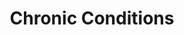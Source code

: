 ---
layout: more
permalink: "/modules/person-centered-care/chronic/"
title: Chronic Conditions

sections:
  - section:

    - part: half
      title: Self management support
      text: "The home health team can support client’s in managing their chronic conditions by:"
      bullets:
        - Assessment and monitoring
        - Managing emergencies
        - Teaching client to prevent/manage acute exacerbation
        - MRP care conferencing
        - Medication management

    - part: half
      title: Take Action
      text: Please watch the ‘Self Managing and Self Management Support’ video
      spacer-title: asdfasdfadf
      youtube: https://www.youtube.com/embed/xw9BBb8LhYw

  - section:
    - part: half
      title: Client Education
      text: "Education for clients and caregivers may include:"
      bullets: 
        - Assessment and monitoring
        - Managing emergencies
        - Teaching client to prevent/manage acute exacerbation
        - MRP care conferencing
        - Medication management

  - section:
    - part: half
      title: Types of Conditions
      text: Home health nurses can be involved with clients with chronic conditions such as Chronic Obstructive Pulmonary Disease (COPD) or heart failure. There are many chronic health challenges people live with for many years.

    - part: half
      title: Self Reflection
      text: Not all chronic health challenges are physical. Watch the Living with Mental Health video and reflect.
      youtube: https://www.youtube.com/embed/xw9BBb8LhYw

  - section:
    - part: full
      quiz-matching:
        - category: [Depression, more-on-topic/deppression.jpg] 
        - category: [Anxiety, more-on-topic/delirium.jpg]

        - Depression: Lack of interest in activities
        - Depression: Depressive mood
        - Depression: Excessive worry
        - Depression: Lack of energy
        - Anxiety: Restlessness
        - Anxiety: Muscle tension
        - Anxiety: Feelings of worthlessness
        - Anxiety: Irritability


---